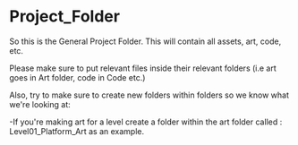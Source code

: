 # Project_Folder

So this is the General Project Folder.
This will contain all assets, art, code, etc. 

Please make sure to put relevant files inside their relevant folders (i.e art goes in Art folder, code in Code etc.)


Also, try to make sure to create new folders within folders so we know what we're looking at:

  -If you're making art for a level create a folder within the art folder called : Level01_Platform_Art as an example.
  
  
